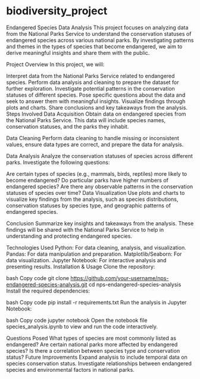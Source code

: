 # biodiversity_project
Endangered Species Data Analysis
This project focuses on analyzing data from the National Parks Service to understand the conservation statuses of endangered species across various national parks. By investigating patterns and themes in the types of species that become endangered, we aim to derive meaningful insights and share them with the public.

Project Overview
In this project, we will:

Interpret data from the National Parks Service related to endangered species.
Perform data analysis and cleaning to prepare the dataset for further exploration.
Investigate potential patterns in the conservation statuses of different species.
Pose specific questions about the data and seek to answer them with meaningful insights.
Visualize findings through plots and charts.
Share conclusions and key takeaways from the analysis.
Steps Involved
Data Acquisition
Obtain data on endangered species from the National Parks Service. This data will include species names, conservation statuses, and the parks they inhabit.

Data Cleaning
Perform data cleaning to handle missing or inconsistent values, ensure data types are correct, and prepare the data for analysis.

Data Analysis
Analyze the conservation statuses of species across different parks. Investigate the following questions:

Are certain types of species (e.g., mammals, birds, reptiles) more likely to become endangered?
Do particular parks have higher numbers of endangered species?
Are there any observable patterns in the conservation statuses of species over time?
Data Visualization
Use plots and charts to visualize key findings from the analysis, such as species distributions, conservation statuses by species type, and geographic patterns of endangered species.

Conclusion
Summarize key insights and takeaways from the analysis. These findings will be shared with the National Parks Service to help in understanding and protecting endangered species.

Technologies Used
Python: For data cleaning, analysis, and visualization.
Pandas: For data manipulation and preparation.
Matplotlib/Seaborn: For data visualization.
Jupyter Notebook: For interactive analysis and presenting results.
Installation & Usage
Clone the repository:

bash
Copy code
git clone https://github.com/your-username/nps-endangered-species-analysis.git
cd nps-endangered-species-analysis
Install the required dependencies:

bash
Copy code
pip install -r requirements.txt
Run the analysis in Jupyter Notebook:

bash
Copy code
jupyter notebook
Open the notebook file species_analysis.ipynb to view and run the code interactively.

Questions Posed
What types of species are most commonly listed as endangered?
Are certain national parks more affected by endangered species?
Is there a correlation between species type and conservation status?
Future Improvements
Expand analysis to include temporal data on species conservation status.
Investigate relationships between endangered species and environmental factors in national parks.